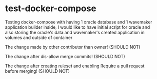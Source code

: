 # test-docker-compose
Testing docker-compose with having 1 oracle database and 1 wavemaker application builder inside, I would like to have initial script for oracle and also storing the oracle's data and wavemaker's created application in volumes and outside of container

The change made by other contributor than owner! (SHOULD NOT)

The change after dis-allow merge commits! (SHOULD NOT)

The change after creating ruleset and enabling Require a pull request before merging! (SHOULD NOT)

